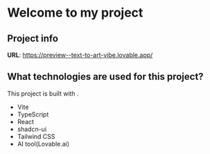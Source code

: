 # Welcome to my project

## Project info

**URL**: https://preview--text-to-art-vibe.lovable.app/

## What technologies are used for this project?

This project is built with .

- Vite
- TypeScript
- React
- shadcn-ui
- Tailwind CSS
- AI tool(Lovable.ai)

